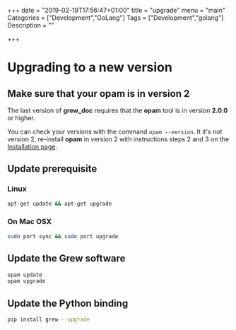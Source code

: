 +++
date = "2019-02-19T17:56:47+01:00"
title = "upgrade"
menu = "main"
Categories = ["Development","GoLang"]
Tags = ["Development","golang"]
Description = ""

+++

# Upgrading to a new version

## Make sure that your opam is in version 2
The last version of **grew_doc** requires that the **opam** tool is in version **2.0.0** or higher.

You can check your versions with the command `opam --version`.
It it's not version 2, re-install **opam** in version 2 with instructions steps 2 and 3 on the [Installation page](../installation).

## Update prerequisite
### Linux
```bash
apt-get update && apt-get upgrade
```

### On Mac OSX
```bash
sudo port sync && sudo port upgrade
```

## Update the Grew software

```bash
opam update
opam upgrade
```

## Update the Python binding
```bash
pip install grew --upgrade
```

